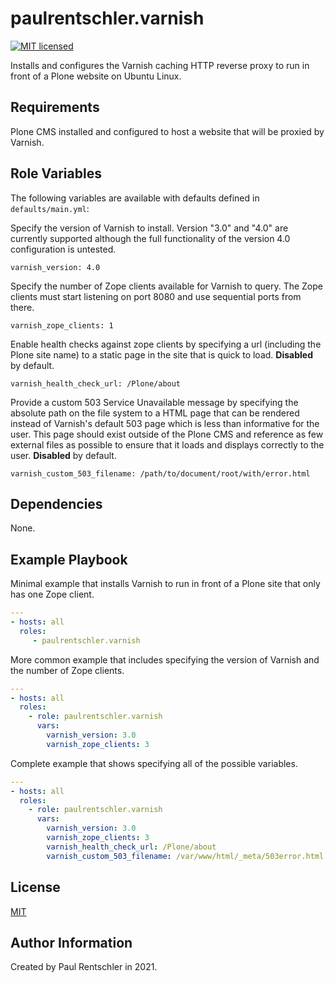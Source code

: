 paulrentschler.varnish
======================

[![MIT licensed][mit-badge]][mit-link]

Installs and configures the Varnish caching HTTP reverse proxy to run in front of a Plone website on Ubuntu Linux.


Requirements
------------

Plone CMS installed and configured to host a website that will be proxied by Varnish.


Role Variables
--------------

The following variables are available with defaults defined in `defaults/main.yml`:

Specify the version of Varnish to install. Version "3.0" and "4.0" are currently supported although the full functionality of the version 4.0 configuration is untested.

    varnish_version: 4.0


Specify the number of Zope clients available for Varnish to query. The Zope clients must start listening on port 8080 and use sequential ports from there.

    varnish_zope_clients: 1


Enable health checks against zope clients by specifying a url (including the Plone site name) to a static page in the site that is quick to load. **Disabled** by default.

    varnish_health_check_url: /Plone/about


Provide a custom 503 Service Unavailable message by specifying the absolute path on the file system to a HTML page that can be rendered instead of Varnish's default 503 page which is less than informative for the user. This page should exist outside of the Plone CMS and reference as few external files as possible to ensure that it loads and displays correctly to the user. **Disabled** by default.

    varnish_custom_503_filename: /path/to/document/root/with/error.html


Dependencies
------------

None.


Example Playbook
----------------

Minimal example that installs Varnish to run in front of a Plone site that only has one Zope client.

```yaml
---
- hosts: all
  roles:
     - paulrentschler.varnish
```

More common example that includes specifying the version of Varnish and the number of Zope clients.

```yaml
---
- hosts: all
  roles:
    - role: paulrentschler.varnish
      vars:
        varnish_version: 3.0
        varnish_zope_clients: 3
```

Complete example that shows specifying all of the possible variables.

```yaml
---
- hosts: all
  roles:
    - role: paulrentschler.varnish
      vars:
        varnish_version: 3.0
        varnish_zope_clients: 3
        varnish_health_check_url: /Plone/about
        varnish_custom_503_filename: /var/www/html/_meta/503error.html
```


License
-------

[MIT][mit-link]


Author Information
------------------

Created by Paul Rentschler in 2021.


[mit-badge]: https://img.shields.io/badge/license-MIT-blue.svg
[mit-link]: https://github.com/paulrentschler/ansible-role-varnish/blob/master/LICENSE

